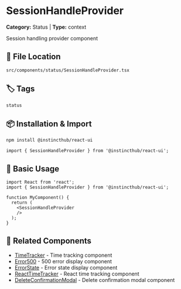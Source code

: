 # SessionHandleProvider

**Category:** Status | **Type:** context

Session handling provider component

## 📁 File Location

`src/components/status/SessionHandleProvider.tsx`

## 🏷️ Tags

`status`

## 📦 Installation & Import

```bash
npm install @instincthub/react-ui
```

```tsx
import { SessionHandleProvider } from '@instincthub/react-ui';
```

## 🚀 Basic Usage

```tsx
import React from 'react';
import { SessionHandleProvider } from '@instincthub/react-ui';

function MyComponent() {
  return (
    <SessionHandleProvider
    />
  );
}
```

## 🔗 Related Components

- [TimeTracker](./TimeTracker.md) - Time tracking component
- [Error500](./Error500.md) - 500 error display component
- [ErrorState](./ErrorState.md) - Error state display component
- [ReactTimeTracker](./ReactTimeTracker.md) - React time tracking component
- [DeleteConfirmationModal](./DeleteConfirmationModal.md) - Delete confirmation modal component


